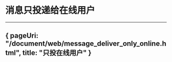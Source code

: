 # 消息只投递给在线用户

---
{
    pageUri: "/document/web/message_deliver_only_online.html",
    title: "只投在线用户"
}
---